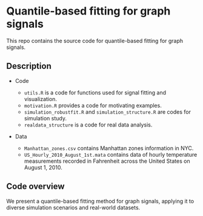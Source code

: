 # Quantile-based fitting for graph signals

This repo contains the source code for quantile-based fitting for graph signals.


## Description

- Code
  - `utils.R` is a code for functions used for signal fitting and visualization.
  - `motivation.R` provides a code for motivating examples.
  - `simulation_robustfit.R` and `simulation_structure.R` are codes for simulation study.
  - `realdata_structure` is a code for real data analysis.

- Data
  - `Manhattan_zones.csv` contains Manhattan zones information in NYC.
  - `US_Hourly_2010_August_1st.mata` contains data of hourly temperature measurements recorded in Fahrenheit across the United States on August 1, 2010.
  

## Code overview
We present a quantile-based fitting method for graph signals, applying it to diverse simulation scenarios and real-world datasets.